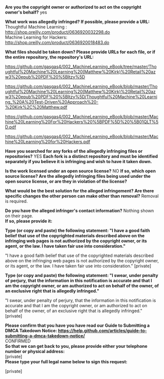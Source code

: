 **Are you the copyright owner or authorized to act on the copyright owner's behalf?** yes

**What work was allegedly infringed? If possible, please provide a URL:**  
Thoughtful Machine Learning : http://shop.oreilly.com/product/0636920032298.do  
Machine Learning for Hackers: http://shop.oreilly.com/product/0636920018483.do

**What files should be taken down? Please provide URLs for each file, or if the entire repository, the repository's URL:**

https://github.com/gasgas4/002_MachineLearning_eBook/tree/master/Thoughtful%20Machine%20Learning%20(Matthew%20Kirk)%20Retail%20azw3%20epub%20PDF%20%5BItzy%5D

https://github.com/gasgas4/002_MachineLearning_eBook/blob/master/Thoughtful%20Machine%20Learning%20(Matthew%20Kirk)%20Retail%20azw3%20epub%20PDF%20%5BItzy%5D/Thoughtful%20Machine%20Learning_%20A%20Test-Driven%20Approach%20-%20Kirk%2C%20Matthew.pdf

https://github.com/gasgas4/002_MachineLearning_eBook/blob/master/Machine%20Learning%20For%20Hackers%20%5BPDF%5D%20%5B01QLT%5D.pdf

https://github.com/gasgas4/002_MachineLearning_eBook/blob/master/Machine%20Learning%20for%20Hackers.pdf

**Have you searched for any forks of the allegedly infringing files or repositories?** YES **Each fork is a distinct repository and must be identified separately if you believe it is infringing and wish to have it taken down.**

**Is the work licensed under an open source license?** NO **If so, which open source license? Are the allegedly infringing files being used under the open source license, or are they in violation of the license?**

**What would be the best solution for the alleged infringement? Are there specific changes the other person can make other than removal?** Removal is required.

**Do you have the alleged infringer's contact information?** Nothing shown on their page.  
**If so, please provide it:**

**Type (or copy and paste) the following statement: "I have a good faith belief that use of the copyrighted materials described above on the infringing web pages is not authorized by the copyright owner, or its agent, or the law. I have taken fair use into consideration."**

"I have a good faith belief that use of the copyrighted materials described above on the infringing web pages is not authorized by the copyright owner, or its agent, or the law. I have taken fair use into consideration." [private]  

**Type (or copy and paste) the following statement: "I swear, under penalty of perjury, that the information in this notification is accurate and that I am the copyright owner, or am authorized to act on behalf of the owner, of an exclusive right that is allegedly infringed."**

"I swear, under penalty of perjury, that the information in this notification is accurate and that I am the copyright owner, or am authorized to act on behalf of the owner, of an exclusive right that is allegedly infringed."[private]  

**Please confirm that you have you have read our Guide to Submitting a DMCA Takedown Notice: https://help.github.com/articles/guide-to-submitting-a-dmca-takedown-notice/**  
CONFIRMED  
**So that we can get back to you, please provide either your telephone number or physical address:**    
[private]  
**Please type your full legal name below to sign this request:**  

[private]

